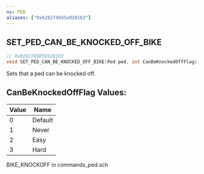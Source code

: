 ```yaml
---
ns: PED
aliases: ["0xb282749d5e028163"]
---
```

## SET_PED_CAN_BE_KNOCKED_OFF_BIKE

```c
// 0xB282749D5E028163
void SET_PED_CAN_BE_KNOCKED_OFF_BIKE(Ped ped, int CanBeKnockedOffFlag);
```

Sets that a ped can be knocked off.

## CanBeKnockedOffFlag Values:
| Value | Name |
| --- | --- |
| 0 | Default |
| 1 | Never |
| 2 | Easy |
| 3 | Hard |


BIKE_KNOCKOFF in commands_ped.sch

